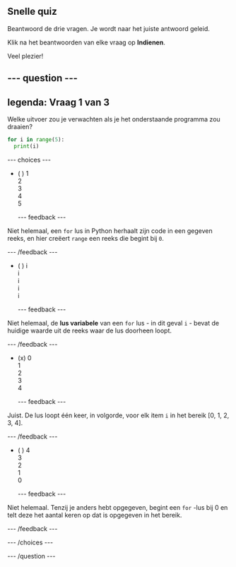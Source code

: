 ## Snelle quiz

Beantwoord de drie vragen. Je wordt naar het juiste antwoord geleid.

Klik na het beantwoorden van elke vraag op **Indienen**.

Veel plezier!

--- question ---
---
legenda: Vraag 1 van 3
---

Welke uitvoer zou je verwachten als je het onderstaande programma zou draaien?

```python
for i in range(5):
  print(i)
```

--- choices ---

- ( )  1 <br> 2 <br> 3 <br> 4 <br> 5

  --- feedback ---

Niet helemaal, een `for` lus in Python herhaalt zijn code in een gegeven reeks, en hier creëert `range` een reeks die begint bij `0`.

  --- /feedback ---

- ( ) i <br> i <br> i <br> i <br> i

  --- feedback ---

Niet helemaal, de **lus variabele** van een `for` lus - in dit geval `i` - bevat de huidige waarde uit de reeks waar de lus doorheen loopt.

  --- /feedback ---

- (x) 0 <br> 1 <br> 2 <br> 3 <br> 4

  --- feedback ---

Juist. De lus loopt één keer, in volgorde, voor elk item `i` in het bereik [0, 1, 2, 3, 4].

  --- /feedback ---

- ( ) 4 <br>  3 <br> 2 <br> 1 <br> 0

  --- feedback ---

Niet helemaal. Tenzij je anders hebt opgegeven, begint een `for` -lus bij 0 en telt deze het aantal keren op dat is opgegeven in het bereik.

  --- /feedback ---

--- /choices ---

--- /question ---
